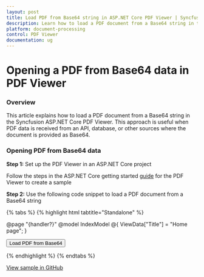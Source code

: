 ```yaml
---
layout: post
title: Load PDF from Base64 string in ASP.NET Core PDF Viewer | Syncfusion
description: Learn how to load a PDF document from a Base64 string in the Syncfusion ASP.NET Core PDF Viewer using the load method in a standalone setup.
platform: document-processing
control: PDF Viewer
documentation: ug
---
```


# Opening a PDF from Base64 data in PDF Viewer
### Overview

This article explains how to load a PDF document from a Base64 string in the Syncfusion ASP.NET Core PDF Viewer. This approach is useful when PDF data is received from an API, database, or other sources where the document is provided as Base64.

### Opening PDF from Base64 data

**Step 1:** Set up the PDF Viewer in an ASP.NET Core project

Follow the steps in the ASP.NET Core getting started [guide](https://help.syncfusion.com/document-processing/pdf/pdf-viewer/asp-net-core/getting-started) for the PDF Viewer to create a sample

**Step 2:** Use the following code snippet to load a PDF document from a Base64 string

{% tabs %}
{% highlight html tabtitle="Standalone" %}

@page "{handler?}"
@model IndexModel
@{
    ViewData["Title"] = "Home page";
}

<div class="text-center">
    <button type="button" id="loadButton">Load PDF from Base64</button>
    <ejs-pdfviewer id="pdfviewer" style="height:600px" resourceUrl="https://cdn.syncfusion.com/ej2/28.1.33/dist/ej2-pdfviewer-lib" documentPath="https://cdn.syncfusion.com/content/pdf/pdf-succinctly.pdf">
    </ejs-pdfviewer>
</div>

<script type="text/javascript">
    document.getElementById('loadButton').addEventListener('click', function () {
        var pdfViewer = document.getElementById('pdfviewer').ej2_instances[0];
            //Enter the base 64 Data
           var base64String = 'Enter Base64 Data';
           // Load the PDF document using the load() method with Base64 string
           pdfViewer.load(base64String, null); // Pass null for filename if not required
       });
</script>

{% endhighlight %}
{% endtabs %}

[View sample in GitHub](https://github.com/SyncfusionExamples/asp-core-pdf-viewer-examples/tree/master/How%20to)